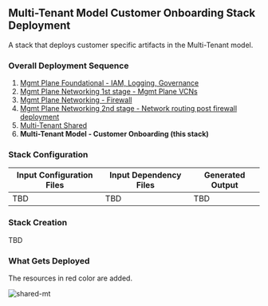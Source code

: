 ## Multi-Tenant Model Customer Onboarding Stack Deployment

A stack that deploys customer specific artifacts in the Multi-Tenant model. 

### Overall Deployment Sequence

1. [Mgmt Plane Foundational - IAM, Logging, Governance](./MPLANE-FOUNDATIONAL.md)
2. [Mgmt Plane Networking 1st stage - Mgmt Plane VCNs](./MPLANE-NETWORKING.md#stage1)
3. [Mgmt Plane Networking - Firewall](./MPLANE-FIREWALL.md)
4. [Mgmt Plane Networking 2nd stage - Network routing post firewall deployment](./MPLANE-NETWORKING.md#stage2)
5. [Multi-Tenant Shared](./MT-SHARED.md)
6. **Multi-Tenant Model - Customer Onboarding (this stack)**

### Stack Configuration

Input Configuration Files | Input Dependency Files | Generated Output
--------------------------|------------------------|------------------
TBD | TBD | TBD

### Stack Creation

TBD

### What Gets Deployed

The resources in red color are added.

![shared-mt](../../design/images/customer-1-mt.png)
